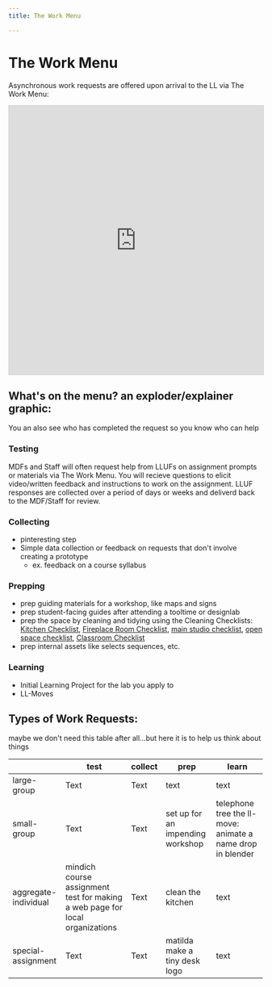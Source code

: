 ```yaml
---
title: The Work Menu

---
```


# The Work Menu

Asynchronous work requests are offered upon arrival to the LL via The Work Menu:


<iframe class="airtable-embed" src="https://airtable.com/embed/appCm7g0XXkDhNB9v/shr47D75VEIORLOzg?backgroundColor=orangeDusty&viewControls=on" frameborder="0" onmousewheel="" width="100%" height="533" style="background: transparent; border: 1px solid #ccc;"></iframe>


## What's on the menu? an exploder/explainer graphic:
You an also see who has completed the request so you know who can help

### Testing
MDFs and Staff will often request help from LLUFs on assignment prompts or materials via The Work Menu. You will recieve questions to elicit video/written feedback and instructions to work on the assignment. LLUF responses are collected over a period of days or weeks and deliverd back to the MDF/Staff for review.

### Collecting
* pinteresting step
* Simple data collection or feedback on requests that don't involve creating a prototype
    * ex. feedback on a course syllabus

### Prepping
- prep guiding materials for a workshop, like maps and signs
- prep student-facing guides after attending a tooltime or designlab
- prep the space by cleaning and tidying using the Cleaning Checklists: [Kitchen Checklist](/hMoJ1o26RmmyWXyHWtg43A), [Fireplace Room Checklist](/4y4tEiPPSeOlP4wk0HHJ-A), [main studio checklist](/vlfWlRtYQtOf9ci_r7KrpQ), [open space checklist](/ClZZQbsqR-iNPwDmrTZjNQ), [Classroom Checklist](/8nCiOHCpTJSCUoSIp1DOIg)
- prep internal assets like selects sequences, etc.

### Learning
* Initial Learning Project for the lab you apply to
* LL-Moves

## Types of Work Requests:


maybe we don't need this table after all...but here it is to help us think about things


|  | test | collect | prep | learn |
| -------- | -------- | -------- | ---- | ----  |
| large-group     | Text     | Text     | text | text |
| small-group     | Text     | Text     | set up for an impending workshop | telephone tree the ll-move: animate a name drop in blender |
| aggregate-individual     | mindich course assignment test for making a web page for local organizations     | Text     | clean the kitchen | text |
| special-assignment     | Text     | Text     | matilda make a tiny desk logo | text |

